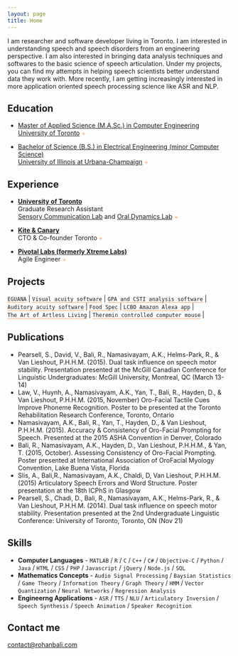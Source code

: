 ```yaml
---
layout: page
title: Home
---
```


<style>
.tooltip_templates { display: none; }


.toolTipUnderlineID {
	text-decoration: none;
    border-bottom: 1px solid #ffa268; 
}
.tooltipListClass li { 
	margin: 10px 0;
}

</style>

I am researcher and software developer living in Toronto. I am interested in understanding speech and speech disorders from an engineering perspective. I am also interested in bringing data analysis techniques and softwares to the basic science of speech articulation. Under my projects, you can find my attempts in helping speech scientists better understand data they work with. More recently, I am getting increasingly interested in more application oriented speech processing science like ASR and NLP.

## Education

* [Master of Applied Science (M.A.Sc.) in Computer Engineering <br> University of Toronto](https://www.ece.utoronto.ca/graduates/degree-programs/masc/) <span style="display: inline-block; color:#ffa268" class="tooltip" data-tooltip-content="#tooltip_uoft_edu_content">+</span>

<div class="tooltip_templates">
    <span class="tooltipListClass" id="tooltip_uoft_edu_content">
		Thesis : Mapping Acoustics to Kinematics in Speech <br>
		GPA : 3.7/4
    </span>
</div>

* [Bachelor of Science (B.S.) in Electrical Engineering (minor Computer Science) <br> University of Illinois at Urbana-Champaign](http://www.ece.illinois.edu/) <span style="display: inline-block; color:#ffa268" class="tooltip" data-tooltip-content="#tooltip_uofi_edu_content">+</span>

<div class="tooltip_templates">
    <span class="tooltipListClass" id="tooltip_uofi_edu_content">
		GPA : 3.5/4
    </span>
</div>


## Experience

* **[University of Toronto](https://www.ece.utoronto.ca/graduates/degree-programs/masc/)** <br> Graduate Research Assistant <br>[Sensory Communication Lab](http://individual.utoronto.ca/willy/) and [Oral Dynamics Lab](http://www.slp.utoronto.ca/faculty-and-staff/faculty/pascal-van-lieshout-ph-d/oraldynamicslab/about-us/) <span style="display: inline-block; color:#ffa268" class="tooltip" data-tooltip-content="#tooltip_uoft_exp_content">+</span>

<div class="tooltip_templates">
    <span class="tooltipListClass" id="tooltip_uoft_exp_content">
	    <ul>
	    	<li>Developed a novel method to map speech acoustics to speech articulatory movement by using a Vector Quantization (VQ) machine learning model in conjunction with graph search algorithms</li>
	    	<li>Collectedspeecharticulatorymovementandacousticsdatausingaelectromagneticarticulographymachine (EMA). My model performed upto 40 % better than existing solutions when analyzed on this data</li>
			<li>Used this computational model to empirically analyze speech planning and production models such as the TADA model and the DIVA model</li>
			<li>Created a machine learning model to achieve speech acoustic predictions from speech articulation data, and created a speech synthesizer to produce speech data from LPC coefficients</li>
		</ul>
	</span>
</div>

* **[Kite & Canary](http://kiteandcanary.com/home/)** <br> CTO & Co-founder Toronto <span style="display: inline-block; color:#ffa268" class="tooltip" data-tooltip-content="#tooltip_kandc_exp_content">+</span>


<div class="tooltip_templates">
    <span  class="tooltipListClass" id="tooltip_kandc_exp_content">
	    <ul>
	    	<li>Co-founded and led a healthcare software startup from infancy to producing 300k yearly revenue</li>
	    	<li>Led technical team and grew the team from two part-time to three full-time developers</li>
			<li>Planned project roadmap and supervised the development of iOS, WatchOS, Web and Server Side projects</li>
			<li>Collaborated with hospitals and researchers in Toronto to produce technical innovations in health care
by providing recording, hosting and analysis solutions for human kinematic and physiological data
</li>
		</ul>
	</span>
</div>

* **[Pivotal Labs (formerly Xtreme Labs)](https://pivotal.io/labs)** <br> Agile Engineer <span style="display: inline-block; color:#ffa268" class="tooltip" data-tooltip-content="#tooltip_xtreme_exp_content">+</span>

<div class="tooltip_templates">
    <span class="tooltipListClass" id="tooltip_xtreme_exp_content">
	    <ul>
	    	<li>Consulted leading businesses and banks in Canada & USA on iOS strategy and mobile app design</li>
	    	<li>Developed iOS applications and supervised a software development team of 4 people to produce software using Agile methodologies</li>
			<li>Planned project roadmap and supervised the development of iOS, WatchOS, Web and Server Side projects</li>
			<li>Responsible for emergency bug fixes for multiple projects on Web, iOS, Android and BlackBerry platforms</li>
		</ul>
	</span>
</div>

## Projects

<span style="display: inline-block" class="tooltip toolTipUnderlineID" data-tooltip-content="#tooltip_eguana_proj_content">`EGUANA`</span> <nowiki> | </nowiki>
<span style="display: inline-block" class="tooltip toolTipUnderlineID" data-tooltip-content="#tooltip_visual_proj_content">`Visual acuity software`</span> <nowiki> | </nowiki>
<span style="display: inline-block" class="tooltip toolTipUnderlineID" data-tooltip-content="#tooltip_visual_proj_content">`GPA and CSTI analysis software`</span> <nowiki> | </nowiki>
<span style="display: inline-block" class="tooltip toolTipUnderlineID" data-tooltip-content="#tooltip_visual_proj_content">`Auditory acuity software`</span> <nowiki> | </nowiki>
<span style="display: inline-block" class="tooltip toolTipUnderlineID" data-tooltip-content="#tooltip_visual_proj_content">`Food Spec`</span> <nowiki> | </nowiki>
<span style="display: inline-block" class="tooltip toolTipUnderlineID" data-tooltip-content="#tooltip_visual_proj_content">`LCBO Amazon Alexa app`</span> <nowiki> | </nowiki>
<span style="display: inline-block" class="tooltip toolTipUnderlineID" data-tooltip-content="#tooltip_visual_proj_content">`The Art of Artless Living`</span> <nowiki> | </nowiki>
<span style="display: inline-block" class="tooltip toolTipUnderlineID" data-tooltip-content="#tooltip_visual_proj_content">`Theremin controlled computer mouse`</span> <nowiki> | </nowiki>



## Publications

* Pearsell, S., David, V., Bali, R., Namasivayam, A.K., Helms-Park, R., & Van Lieshout, P.H.H.M. (2015). Dual task influence on speech motor stability. Presentation presented at the McGill Canadian Conference for Linguistic Undergraduates: McGill University, Montreal, QC (March 13-14)
* Law, V., Huynh, A., Namasivayam, A.K., Yan, T., Bali, R., Hayden, D., & Van Lieshout, P.H.H.M. (2015, November) Oro-Facial Tactile Cues Improve Phoneme Recognition. Poster to be presented at the Toronto Rehabilitation Research Conference, Toronto, Ontario
* Namasivayam, A.K., Bali, R., Yan, T., Hayden, D., & Van Lieshout, P.H.H.M. (2015). Accuracy & Consistency of Oro-Facial Prompting for Speech. Presented at the 2015 ASHA Convention in Denver, Colorado
* Bali, R., Namasivayam, A.K., Hayden, D., Van Lieshout, P.H.H.M., & Yan, T. (2015, October). Assessing Consistency of Oro-Facial Prompting. Poster presented at International Association of OroFacial Myology Convention, Lake Buena Vista, Florida
* Slis, A., Bali,R., Namasivayam, A.K., Chaldi, D, Van Lieshout, P.H.H.M. (2015) Articulatory Speech Errors and Word Structure. Poster presentation at the 18th ICPhS in Glasgow
* Pearsell, S., Chadi, D., Bali, R., Namasivayam, A.K., Helms-Park, R., & Van Lieshout, P.H.H.M. (2014). Dual task influence on speech motor stability. Presentation presented at the 2nd Undergraduate Linguistic Conference: University of Toronto, Toronto, ON (Nov 21)

## Skills

* **Computer Languages** - `MATLAB` / `R` / `C` / `C++` / `C#` / `Objective-C` / `Python` / `Java` / `HTML` / `CSS` / `PHP` / `Javascript` / `jQuery` / `Node.js` / `SQL`
* **Mathematics Concepts** - `Audio Signal Processing` / `Baysian Statistics` / `Game Theory` / `Information Theory` / `Graph Theory` / `HMM` / `Vector Quantization` / `Neural Networks` / `Regression Analysis`
* **Engineerng Applications** - `ASR` / `TTS` / `NLU` / `Articulatory Inversion` / `Speech Synthesis` / `Speech Animation` / `Speaker Recognition`

<!-- ## Achievements


* [**This is my first achievement**](#) 
   
   Proin pellentesque malesuada mauris, quis aliquam augue vestibulum ac. Vestibulum ut feugiat nibh. Sed faucibus felis purus, sed convallis leo dictum vehicula.

***

* [**This is my second achievement**](#) 

    Proin pellentesque malesuada mauris, quis aliquam augue vestibulum ac. Vestibulum ut feugiat nibh. Sed faucibus felis purus, sed convallis leo dictum vehicula.

***

* [**This is my third achievement**](#) 

   Proin pellentesque malesuada mauris, quis aliquam augue vestibulum ac. Vestibulum ut feugiat nibh. Sed faucibus felis purus, sed convallis leo dictum vehicula -->


## Contact me

contact@rohanbali.com


<div class="tooltip_templates">
    <span class="tooltipListClass" id="tooltip_eguana_proj_content">
	    <ul>
	    	<li>Consulted leading businesses and banks in Canada & USA on iOS strategy and mobile app design</li>
		</ul>
	</span>
</div>


<div class="tooltip_templates">
    <span class="tooltipListClass" id="tooltip_visual_proj_content">
	    <ul>
			<li>Responsible for emergency bug fixes for multiple projects on Web, iOS, Android and BlackBerry platforms</li>
		</ul>
	</span>
</div>
